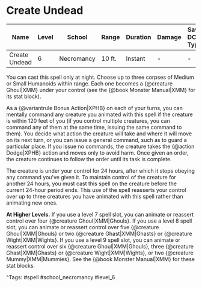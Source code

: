 # Create Undead

| Name | Level | School | Range | Duration | Damage | Save DC & Type |
|------|-------|--------|-------|----------|--------|----------------|
| Create Undead | 6 | Necromancy | 10 ft. | Instant | - | - |

You can cast this spell only at night. Choose up to three corpses of Medium or Small Humanoids within range. Each one becomes a {@creature Ghoul|XMM} under your control (see the {@book Monster Manual|XMM} for its stat block).

As a {@variantrule Bonus Action|XPHB} on each of your turns, you can mentally command any creature you animated with this spell if the creature is within 120 feet of you (if you control multiple creatures, you can command any of them at the same time, issuing the same command to them). You decide what action the creature will take and where it will move on its next turn, or you can issue a general command, such as to guard a particular place. If you issue no commands, the creature takes the {@action Dodge|XPHB} action and moves only to avoid harm. Once given an order, the creature continues to follow the order until its task is complete.

The creature is under your control for 24 hours, after which it stops obeying any command you've given it. To maintain control of the creature for another 24 hours, you must cast this spell on the creature before the current 24-hour period ends. This use of the spell reasserts your control over up to three creatures you have animated with this spell rather than animating new ones.

**At Higher Levels.** If you use a level 7 spell slot, you can animate or reassert control over four {@creature Ghoul|XMM|Ghouls}. If you use a level 8 spell slot, you can animate or reassert control over five {@creature Ghoul|XMM|Ghouls} or two {@creature Ghast|XMM|Ghasts} or {@creature Wight|XMM|Wights}. If you use a level 9 spell slot, you can animate or reassert control over six {@creature Ghoul|XMM|Ghouls}, three {@creature Ghast|XMM|Ghasts} or {@creature Wight|XMM|Wights}, or two {@creature Mummy|XMM|Mummies}. See the {@book Monster Manual|XMM} for these stat blocks.

^Tags: #spell #school_necromancy #level_6